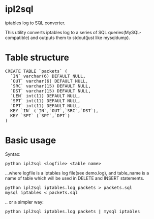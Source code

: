 ipl2sql
=======

iptables log to SQL converter.

This utility converts iptables log to a series of SQL queries(MySQL-compatible) and outputs them to stdout(just like mysqldump).


Table structure
=======

<pre>
CREATE TABLE `packets` (
  `IN` varchar(6) DEFAULT NULL,
  `OUT` varchar(6) DEFAULT NULL,
  `SRC` varchar(15) DEFAULT NULL,
  `DST` varchar(15) DEFAULT NULL,
  `LEN` int(11) DEFAULT NULL,
  `SPT` int(11) DEFAULT NULL,
  `DPT` int(11) DEFAULT NULL,
  KEY `IN` (`IN`,`OUT`,`SRC`,`DST`),
  KEY `SPT` (`SPT`,`DPT`)
)
</pre>

Basic usage
=======

Syntax:

<pre>
python ipl2sql &lt;logfile&gt; &lt;table_name&gt;
</pre>

...where logfile is a iptables log file(see demo.log), and table_name is a name of table which will be used in DELETE and INSERT statements.

<pre>
python ipl2sql iptables.log packets &gt; packets.sql
mysql iptables &lt; packets.sql
</pre>

.. or a simpler way:
<pre>
python ipl2sql iptables.log packets | mysql iptables
</pre>
